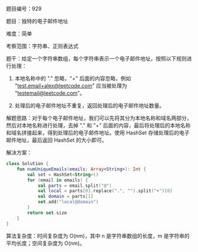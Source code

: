题目编号：929

题目：独特的电子邮件地址

难度：简单

考察范围：字符串、正则表达式

题干：给定一个字符串数组，每个字符串表示一个电子邮件地址，按照以下规则进行处理：

1. 本地名称中的 "." 忽略，"+" 后面的内容忽略，例如 "test.email+alex@leetcode.com" 应当被处理为 "testemail@leetcode.com"。

2. 处理后的电子邮件地址不重复，返回处理后的电子邮件地址数量。

解题思路：对于每个电子邮件地址，我们可以先将其分为本地名称和域名两部分，然后对本地名称进行处理，去掉 "." 和 "+" 后面的内容，最后将处理后的本地名称和域名拼接起来，得到处理后的电子邮件地址。使用 HashSet 存储处理后的电子邮件地址，最后返回 HashSet 的大小即可。

解决方案：

```kotlin
class Solution {
    fun numUniqueEmails(emails: Array<String>): Int {
        val set = HashSet<String>()
        for (email in emails) {
            val parts = email.split("@")
            val local = parts[0].replace(".", "").split("+")[0]
            val domain = parts[1]
            set.add("local@domain")
        }
        return set.size
    }
}
```

算法复杂度：时间复杂度为 O(nm)，其中 n 是字符串数组的长度，m 是字符串的平均长度；空间复杂度为 O(nm)。